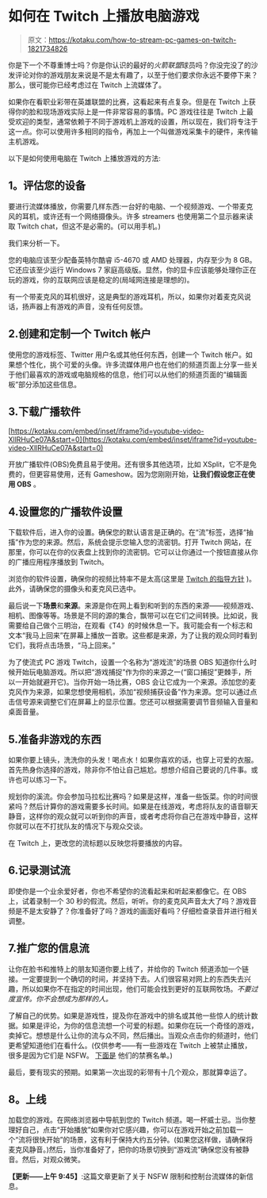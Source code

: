 # 如何在 Twitch 上播放电脑游戏

> 原文：<https://kotaku.com/how-to-stream-pc-games-on-twitch-1821734826>

你是下一个不尊重博士吗？你是你认识的最好的*火箭联盟*球员吗？你没完没了的沙发评论对你的游戏朋友来说是不是太有趣了，以至于他们要求你永远不要停下来？那么，很可能你已经考虑过在 Twitch 上流媒体了。



如果你在看职业彩带在英雄联盟的比赛，这看起来有点复杂。但是在 Twitch 上获得你的脸和现场游戏实际上是一件非常容易的事情。PC 游戏往往是 Twitch 上最受欢迎的类型，通常依赖于不同于游戏机上游戏的设置，所以现在，我们将专注于这一点。你可以使用许多相同的指令，再加上一个叫做游戏采集卡的硬件，来传输主机游戏。

以下是如何使用电脑在 Twitch 上播放游戏的方法:

## **1。评估您的设备**

要进行流媒体播放，你需要几样东西:一台好的电脑、一个视频游戏、一个带麦克风的耳机，或许还有一个网络摄像头。许多 streamers 也使用第二个显示器来读取 Twitch chat，但这不是必需的。(可以用手机。)

我们来分析一下。

您的电脑应该至少配备英特尔酷睿 i5-4670 或 AMD 处理器，内存至少为 8 GB。它还应该至少运行 Windows 7 家庭高级版。显然，你的显卡应该能够处理你正在玩的游戏，你的互联网应该是稳定的(局域网连接是理想的)。

有一个带麦克风的耳机很好，这是典型的游戏耳机，所以，如果你对着麦克风说话，扬声器上有游戏的声音，没有任何反馈。

## 2.创建和定制一个 Twitch 帐户

使用您的游戏标签、Twitter 用户名或其他任何东西，创建一个 Twitch 帐户。如果想个性化，挑个可爱的头像。许多流媒体用户也在他们的频道页面上分享一些关于他们最喜欢的游戏或电脑规格的信息，他们可以从他们的频道页面的“编辑面板”部分添加这些信息。

## 3.下载广播软件

 [https://kotaku.com/embed/inset/iframe?id=youtube-video-XllRHuCe07A&start=0](https://kotaku.com/embed/inset/iframe?id=youtube-video-XllRHuCe07A&start=0) 

开放广播软件(OBS)免费且易于使用。还有很多其他选项，比如 XSplit，它不是免费的，但更容易使用，还有 Gameshow。因为您刚刚开始，**让我们假设您正在使用 OBS** 。

## 4.设置您的广播软件设置

下载软件后，进入你的设置。确保您的默认语言是正确的。在“流”标签，选择“抽搐”作为您的来源。然后，系统会提示您输入您的流密钥。打开 Twitch 网站，在那里，你可以在你的仪表盘上找到你的流密钥。它可以让你通过一个按钮直接从你的广播应用程序播放到 Twitch。

浏览你的软件设置，确保你的视频比特率不是太高(这里是 [Twitch 的指导方针](https://stream.twitch.tv/encoding/) )。此外，请确保您的摄像头和麦克风已选中。

最后说一下**场景**和**来源**。来源是你在网上看到和听到的东西的来源——视频游戏、相机、图像等等。场景是不同的源的集合，飘带可以在它们之间转换。比如说，我需要给自己做个三明治，在观看《T4》的时候休息一下。我可能会有一个标志和文本“我马上回来”在屏幕上播放一首歌。这些都是来源，为了让我的观众同时看到它们，我将点击场景，“马上回来。”

为了使流式 PC 游戏 Twitch，设置一个名称为“游戏流”的场景 OBS 知道你什么时候开始玩电脑游戏。所以把“游戏捕捉”作为你的来源之一(“窗口捕捉”更棘手，所以一开始就避开它)。当你开始一场比赛，OBS 会让它成为一个来源。添加您的麦克风作为来源，如果您想使用相机，添加“视频捕获设备”作为来源。您可以通过点击信号源来调整它们在屏幕上的显示位置。您还可以根据需要调节音频输入音量和桌面音量。

## 5.准备非游戏的东西

如果你要上镜头，洗洗你的头发！喝点水！如果你喜欢的话，也穿上可爱的衣服。首先热身你选择的游戏，除非你不怕让自己尴尬。想想介绍自己要说的几件事。或许也可以练习一下。

规划你的溪流。你会参加马拉松比赛吗？如果是这样，准备一些饭菜。你的时间很紧吗？然后计算你的游戏需要多长时间。如果是在线游戏，考虑将队友的语音聊天静音，这样你的观众就可以听到你的声音，或者考虑将你自己在游戏中静音，这样你就可以在不打扰队友的情况下与观众交谈。

在 Twitch 上，更改您的流标题以反映您将要播放的内容。

## 6.记录测试流

即使你是一个业余爱好者，你也不希望你的流看起来和听起来都像它。在 OBS 上，试着录制一个 30 秒的假流。然后，听听。你的麦克风声音太大了吗？游戏音频是不是太安静了？你准备好了吗？游戏的画面好看吗？仔细检查录音并进行相关调整。

## 7.推广您的信息流

让你在脸书和推特上的朋友知道你要上线了，并给你的 Twitch 频道添加一个链接。一定要提到一个确切的时间，并坚持下去。人们很容易对网上的东西失去兴趣，所以如果你不在指定的时间出现，他们可能会找到更好的互联网牧场。*不要过度宣传。你不会想成为那样的人。*

了解自己的优势。如果是游戏性，提及你在游戏中的排名或其他一些惊人的统计数据。如果是评论，为你的信息流想一个可爱的标题。如果你在玩一个奇怪的游戏，卖掉它。想想是什么让你的流与众不同，然后播出。当观众点击你的频道时，他们更希望知道他们在看什么。(仅供参考——有一些游戏在 Twitch 上被禁止播放，很多是因为它们是 NSFW。 [下面是](https://help.twitch.tv/customer/portal/articles/1992676-list-of-prohibited-games) 他们的禁赛名单。)

最后，要有现实的预期。如果第一次出现的彩带有十几个观众，那就算幸运了。

## **8。上线**

加载您的游戏。在网络浏览器中导航到您的 Twitch 频道。喝一杯威士忌。当你整理好自己，点击“开始播放”如果你对它感兴趣，你可以在游戏开始之前加载一个“流将很快开始”的场景，这有利于保持大约五分钟。(如果您这样做，请确保将麦克风静音。)然后，当你准备好了，把你的场景切换到“游戏流”确保您没有被静音。然后，对观众微笑。

**【更新——上午 9:45】**:这篇文章更新了关于 NSFW 限制和控制台流媒体的新信息。